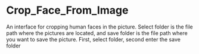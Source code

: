 # Crop_Face_From_Image
 
An interface for cropping human faces in the picture. Select folder is the file path where the pictures are located, and save folder is the file path where you want to save the picture. First, select folder, second enter the save folder

